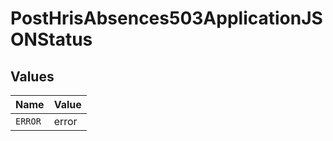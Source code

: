 # PostHrisAbsences503ApplicationJSONStatus


## Values

| Name    | Value   |
| ------- | ------- |
| `ERROR` | error   |